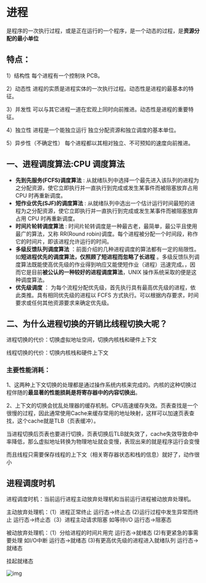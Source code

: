 # 进程



​	是程序的一次执行过程，或是正在运行的一个程序，是一个动态的过程，是**资源分配的最小单位**

## 特点：

1）结构性 每个进程有一个控制块 PCB。

2）动态性 进程的实质是进程实体的一次执行过程。动态性是进程的最基本的特征。

3）并发性 可以与其它进程一道在宏观上同时向前推进。动态性是进程的重要特征。

4）独立性 进程是一个能独立运行 独立分配资源和独立调度的基本单位。

5）异步性（不确定性） 每个进程都以其相对独立、不可预知的速度向前推进。

## 一、进程调度算法:CPU 调度算法

- **先到先服务(FCFS)调度算法** : 从就绪队列中选择一个最先进入该队列的进程为之分配资源，使它立即执行并一直执行到完成或发生某事件而被阻塞放弃占用 CPU 时再重新调度。
- **短作业优先(SJF)的调度算法** : 从就绪队列中选出一个估计运行时间最短的进程为之分配资源，使它立即执行并一直执行到完成或发生某事件而被阻塞放弃占用 CPU 时再重新调度。
- **时间片轮转调度算法** : 时间片轮转调度是一种最古老，最简单，最公平且使用最广的算法，又称 RR(Round robin)调度。每个进程被分配一个时间段，称作它的时间片，即该进程允许运行的时间。
- **多级反馈队列调度算法** ：前面介绍的几种进程调度的算法都有一定的局限性。如**短进程优先的调度算法，仅照顾了短进程而忽略了长进程** 。多级反馈队列调度算法既能使高优先级的作业得到响应又能使短作业（进程）迅速完成。，因而它是目前**被公认的一种较好的进程调度算法**，UNIX 操作系统采取的便是这种调度算法。
- **优先级调度** ： 为每个流程分配优先级，首先执行具有最高优先级的进程，依此类推。具有相同优先级的进程以 FCFS 方式执行。可以根据内存要求，时间要求或任何其他资源要求来确定优先级。





## 二、为什么进程切换的开销比线程切换大呢？

进程切换的代价：切换虚拟地址空间，切换内核栈和硬件上下文

线程切换的代价：切换内核栈和硬件上下文	

### 主要性能消耗：

1、这两种上下文切换的处理都是通过操作系统内核来完成的。内核的这种切换过程伴随的**最显著的性能损耗是将寄存器中的内容切换出**。

2、上下文的切换会扰乱处理器的缓存机制。CPU高速缓存失效。页表查找是一个很慢的过程，因此通常使用Cache来缓存常用的地址映射，这样可以加速页表查找，这个cache就是TLB（页表缓冲）。

当进程切换后页表也要进行切换，页表切换后TLB就失效了，cache失效导致命中率降低，那么虚拟地址转换为物理地址就会变慢，表现出来的就是程序运行会变慢

而且线程只需要保存线程的上下文（相关寄存器状态和栈的信息）就好了，动作很小



## 进程调度时机

进程调度时机：当前运行进程主动放弃处理机和当前运行进程被动放弃处理机。

主动放弃处理机：（1）进程正常终止 运行态->终止态 (2)运行过程中发生异常而终止 运行态->终止态（3）进程主动请求阻塞 如等待I/O 运行态->阻塞态

被动放弃处理机：（1）分给进程的时间片用完 运行态->就绪态 (2)有更紧急的事需要处理 如I/O中断 运行态->就绪态 (3)有更高优先级的进程进入就绪队列 运行态->就绪态 





挂起就绪态

![img](https://gitee.com/BlacksJack/picture-bed/raw/master/img/20200915110343.png)



